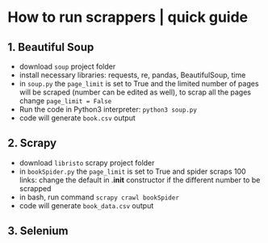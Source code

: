 # How to run scrappers | quick guide 
## 1. Beautiful Soup 
- download `soup` project folder
- install necessary libraries: requests, re, pandas, BeautifulSoup, time
- in `soup.py` the `page_limit` is set to True and the limited number of pages will be scraped (number can be edited as well), to scrap all the pages change `page_limit = False` 
- Run the code in Python3 interpreter: `python3 soup.py`
- code will generate `book.csv` output


## 2. Scrapy 
- download `libristo` scrapy project folder
- in `bookSpider.py` the `page_limit` is set to True and spider scraps 100 links: change the default in .__init__ constructor if the different number to be scrapped
- in bash, run command `scrapy crawl bookSpider`
- code will generate `book_data.csv` output

## 3. Selenium
